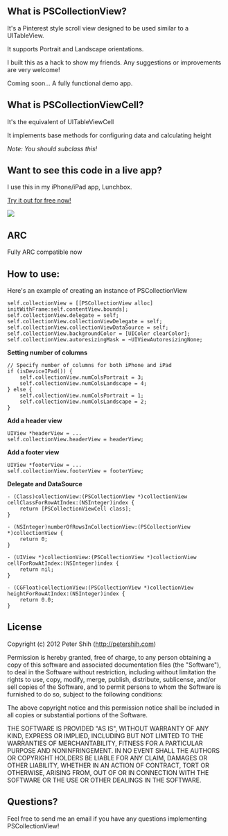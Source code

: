 What is PSCollectionView?
---
It's a Pinterest style scroll view designed to be used similar to a UITableView.

It supports Portrait and Landscape orientations.

I built this as a hack to show my friends. Any suggestions or improvements are very welcome!

Coming soon... A fully functional demo app.

What is PSCollectionViewCell?
---
It's the equivalent of UITableViewCell

It implements base methods for configuring data and calculating height

*Note: You should subclass this!*

Want to see this code in a live app?
---
I use this in my iPhone/iPad app, Lunchbox.

[Try it out for free now!](http://itunes.apple.com/us/app/lunchbox/id506544104?mt=8)

[<img src="http://a5.mzstatic.com/us/r1000/086/Purple/v4/b7/08/bb/b708bb3f-0775-67af-6765-e9f17e7384c4/mza_6463307710579208032.480x480-75.jpg" />](http://itunes.apple.com/us/app/lunchbox/id506544104?mt=8)


ARC
---
Fully ARC compatible now

How to use:
---
Here's an example of creating an instance of PSCollectionView

    self.collectionView = [[PSCollectionView alloc] initWithFrame:self.contentView.bounds];
    self.collectionView.delegate = self;
    self.collectionView.collectionViewDelegate = self;
    self.collectionView.collectionViewDataSource = self;
    self.collectionView.backgroundColor = [UIColor clearColor];
    self.collectionView.autoresizingMask = ~UIViewAutoresizingNone;

**Setting number of columns**

    // Specify number of columns for both iPhone and iPad
    if (isDeviceIPad()) {
        self.collectionView.numColsPortrait = 3;
        self.collectionView.numColsLandscape = 4;
    } else {
        self.collectionView.numColsPortrait = 1;
        self.collectionView.numColsLandscape = 2;
    }

**Add a header view**

    UIView *headerView = ...
    self.collectionView.headerView = headerView;

**Add a footer view**

    UIView *footerView = ...
    self.collectionView.footerView = footerView;

**Delegate and DataSource**

    - (Class)collectionView:(PSCollectionView *)collectionView cellClassForRowAtIndex:(NSInteger)index {
        return [PSCollectionViewCell class];
    }

    - (NSInteger)numberOfRowsInCollectionView:(PSCollectionView *)collectionView {
        return 0;
    }

    - (UIView *)collectionView:(PSCollectionView *)collectionView cellForRowAtIndex:(NSInteger)index {
        return nil;
    }

    - (CGFloat)collectionView:(PSCollectionView *)collectionView heightForRowAtIndex:(NSInteger)index {
        return 0.0;
    }

License
---
Copyright (c) 2012 Peter Shih (http://petershih.com)

Permission is hereby granted, free of charge, to any person obtaining a copy
of this software and associated documentation files (the "Software"), to deal
in the Software without restriction, including without limitation the rights
to use, copy, modify, merge, publish, distribute, sublicense, and/or sell
copies of the Software, and to permit persons to whom the Software is
furnished to do so, subject to the following conditions:

The above copyright notice and this permission notice shall be included in
all copies or substantial portions of the Software.

THE SOFTWARE IS PROVIDED "AS IS", WITHOUT WARRANTY OF ANY KIND, EXPRESS OR
IMPLIED, INCLUDING BUT NOT LIMITED TO THE WARRANTIES OF MERCHANTABILITY,
FITNESS FOR A PARTICULAR PURPOSE AND NONINFRINGEMENT. IN NO EVENT SHALL THE
AUTHORS OR COPYRIGHT HOLDERS BE LIABLE FOR ANY CLAIM, DAMAGES OR OTHER
LIABILITY, WHETHER IN AN ACTION OF CONTRACT, TORT OR OTHERWISE, ARISING FROM,
OUT OF OR IN CONNECTION WITH THE SOFTWARE OR THE USE OR OTHER DEALINGS IN
THE SOFTWARE.

Questions?
---
Feel free to send me an email if you have any questions implementing PSCollectionView!
